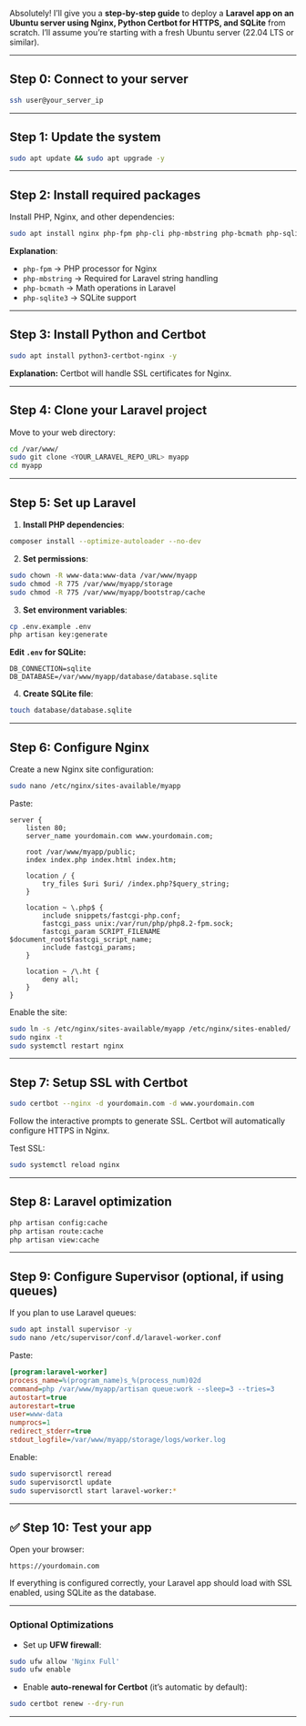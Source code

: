 Absolutely! I’ll give you a **step-by-step guide** to deploy a **Laravel app on an Ubuntu server using Nginx, Python Certbot for HTTPS, and SQLite** from scratch. I’ll assume you’re starting with a fresh Ubuntu server (22.04 LTS or similar).

---

## **Step 0: Connect to your server**

```bash
ssh user@your_server_ip
```

---

## **Step 1: Update the system**

```bash
sudo apt update && sudo apt upgrade -y
```

---

## **Step 2: Install required packages**

Install PHP, Nginx, and other dependencies:

```bash
sudo apt install nginx php-fpm php-cli php-mbstring php-bcmath php-sqlite3 php-xml composer unzip git curl -y
```

**Explanation**:

- `php-fpm` → PHP processor for Nginx
- `php-mbstring` → Required for Laravel string handling
- `php-bcmath` → Math operations in Laravel
- `php-sqlite3` → SQLite support

---

## **Step 3: Install Python and Certbot**

```bash
sudo apt install python3-certbot-nginx -y
```

**Explanation:** Certbot will handle SSL certificates for Nginx.

---

## **Step 4: Clone your Laravel project**

Move to your web directory:

```bash
cd /var/www/
sudo git clone <YOUR_LARAVEL_REPO_URL> myapp
cd myapp
```

---

## **Step 5: Set up Laravel**

1. **Install PHP dependencies**:

```bash
composer install --optimize-autoloader --no-dev
```

2. **Set permissions**:

```bash
sudo chown -R www-data:www-data /var/www/myapp
sudo chmod -R 775 /var/www/myapp/storage
sudo chmod -R 775 /var/www/myapp/bootstrap/cache
```

3. **Set environment variables**:

```bash
cp .env.example .env
php artisan key:generate
```

**Edit `.env` for SQLite:**

```env
DB_CONNECTION=sqlite
DB_DATABASE=/var/www/myapp/database/database.sqlite
```

4. **Create SQLite file**:

```bash
touch database/database.sqlite
```

---

## **Step 6: Configure Nginx**

Create a new Nginx site configuration:

```bash
sudo nano /etc/nginx/sites-available/myapp
```

Paste:

```nginx
server {
    listen 80;
    server_name yourdomain.com www.yourdomain.com;

    root /var/www/myapp/public;
    index index.php index.html index.htm;

    location / {
        try_files $uri $uri/ /index.php?$query_string;
    }

    location ~ \.php$ {
        include snippets/fastcgi-php.conf;
        fastcgi_pass unix:/var/run/php/php8.2-fpm.sock;
        fastcgi_param SCRIPT_FILENAME $document_root$fastcgi_script_name;
        include fastcgi_params;
    }

    location ~ /\.ht {
        deny all;
    }
}
```

Enable the site:

```bash
sudo ln -s /etc/nginx/sites-available/myapp /etc/nginx/sites-enabled/
sudo nginx -t
sudo systemctl restart nginx
```

---

## **Step 7: Setup SSL with Certbot**

```bash
sudo certbot --nginx -d yourdomain.com -d www.yourdomain.com
```

Follow the interactive prompts to generate SSL. Certbot will automatically configure HTTPS in Nginx.

Test SSL:

```bash
sudo systemctl reload nginx
```

---

## **Step 8: Laravel optimization**

```bash
php artisan config:cache
php artisan route:cache
php artisan view:cache
```

---

## **Step 9: Configure Supervisor (optional, if using queues)**

If you plan to use Laravel queues:

```bash
sudo apt install supervisor -y
sudo nano /etc/supervisor/conf.d/laravel-worker.conf
```

Paste:

```ini
[program:laravel-worker]
process_name=%(program_name)s_%(process_num)02d
command=php /var/www/myapp/artisan queue:work --sleep=3 --tries=3
autostart=true
autorestart=true
user=www-data
numprocs=1
redirect_stderr=true
stdout_logfile=/var/www/myapp/storage/logs/worker.log
```

Enable:

```bash
sudo supervisorctl reread
sudo supervisorctl update
sudo supervisorctl start laravel-worker:*
```

---

## ✅ **Step 10: Test your app**

Open your browser:

```
https://yourdomain.com
```

If everything is configured correctly, your Laravel app should load with SSL enabled, using SQLite as the database.

---

### **Optional Optimizations**

- Set up **UFW firewall**:

```bash
sudo ufw allow 'Nginx Full'
sudo ufw enable
```

- Enable **auto-renewal for Certbot** (it’s automatic by default):

```bash
sudo certbot renew --dry-run
```

---

